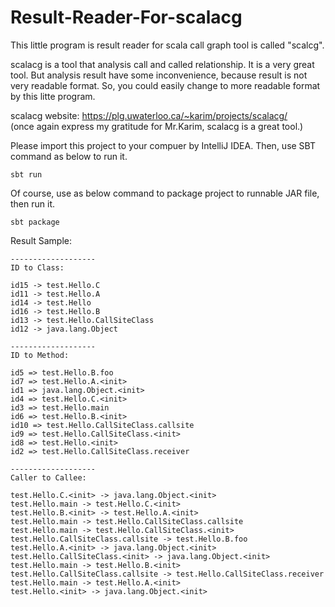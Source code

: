# Result-Reader-For-scalacg

This little program is result reader for scala call graph tool is called "scalcg".

scalacg is a tool that analysis call and called relationship. 
It is a very great tool.
But analysis result have some inconvenience, because result is not very readable format.
So, you could easily change to more readable format by this litte program.

scalacg website: https://plg.uwaterloo.ca/~karim/projects/scalacg/
<br>(once again express my gratitude for Mr.Karim, scalacg is a great tool.)

Please import this project to your compuer by IntelliJ IDEA.
Then, use SBT command as below to run it.
```
sbt run
```

Of course, use as below command to package project to runnable JAR file,
then run it.
```
sbt package
```

Result Sample:
```
-------------------
ID to Class:

id15 -> test.Hello.C
id11 -> test.Hello.A
id14 -> test.Hello
id16 -> test.Hello.B
id13 -> test.Hello.CallSiteClass
id12 -> java.lang.Object

-------------------
ID to Method:

id5 => test.Hello.B.foo
id7 => test.Hello.A.<init>
id1 => java.lang.Object.<init>
id4 => test.Hello.C.<init>
id3 => test.Hello.main
id6 => test.Hello.B.<init>
id10 => test.Hello.CallSiteClass.callsite
id9 => test.Hello.CallSiteClass.<init>
id8 => test.Hello.<init>
id2 => test.Hello.CallSiteClass.receiver

-------------------
Caller to Callee:

test.Hello.C.<init> -> java.lang.Object.<init>
test.Hello.main -> test.Hello.C.<init>
test.Hello.B.<init> -> test.Hello.A.<init>
test.Hello.main -> test.Hello.CallSiteClass.callsite
test.Hello.main -> test.Hello.CallSiteClass.<init>
test.Hello.CallSiteClass.callsite -> test.Hello.B.foo
test.Hello.A.<init> -> java.lang.Object.<init>
test.Hello.CallSiteClass.<init> -> java.lang.Object.<init>
test.Hello.main -> test.Hello.B.<init>
test.Hello.CallSiteClass.callsite -> test.Hello.CallSiteClass.receiver
test.Hello.main -> test.Hello.A.<init>
test.Hello.<init> -> java.lang.Object.<init>
```
